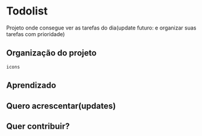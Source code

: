 # Todolist

Projeto onde consegue ver as tarefas do dia(update futuro: e organizar suas tarefas com prioridade)

## Organização do projeto
``
icons
``
## Aprendizado

## Quero acrescentar(updates)
## Quer contribuir?
